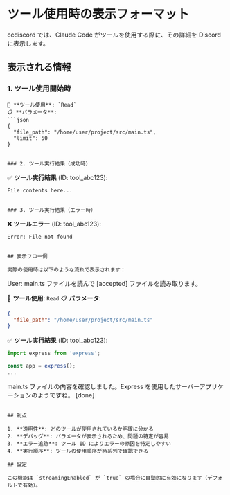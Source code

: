 # ツール使用時の表示フォーマット

ccdiscord では、Claude Code がツールを使用する際に、その詳細を Discord に表示します。

## 表示される情報

### 1. ツール使用開始時

```
🔧 **ツール使用**: `Read`
📋 **パラメータ**: 
```json
{
  "file_path": "/home/user/project/src/main.ts",
  "limit": 50
}
```
```

### 2. ツール実行結果（成功時）

```
✅ **ツール実行結果** (ID: tool_abc123):
```
File contents here...
```
```

### 3. ツール実行結果（エラー時）

```
❌ **ツールエラー** (ID: tool_abc123):
```
Error: File not found
```
```

## 表示フロー例

実際の使用時は以下のような流れで表示されます：

```
User: main.ts ファイルを読んで
[accepted]
ファイルを読み取ります。

🔧 **ツール使用**: `Read`
📋 **パラメータ**: 
```json
{
  "file_path": "/home/user/project/src/main.ts"
}
```

✅ **ツール実行結果** (ID: tool_abc123):
```typescript
import express from 'express';

const app = express();
...
```

main.ts ファイルの内容を確認しました。Express を使用したサーバーアプリケーションのようですね。
[done]
```

## 利点

1. **透明性**: どのツールが使用されているか明確に分かる
2. **デバッグ**: パラメータが表示されるため、問題の特定が容易
3. **エラー追跡**: ツール ID によりエラーの原因を特定しやすい
4. **実行順序**: ツールの使用順序が時系列で確認できる

## 設定

この機能は `streamingEnabled` が `true` の場合に自動的に有効になります（デフォルトで有効）。
